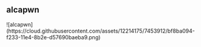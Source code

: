 ## alcapwn

<div style="float: left">![alcapwn](https://cloud.githubusercontent.com/assets/12214175/7453912/bf8ba094-f233-11e4-8b2e-d57690baeba9.png)</div><div style="clear: both" />

